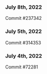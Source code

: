 ### July 8th, 2022

Commit #237342

### July 5th, 2022

Commit #314353


### July 4th, 2022

Commit #72281

